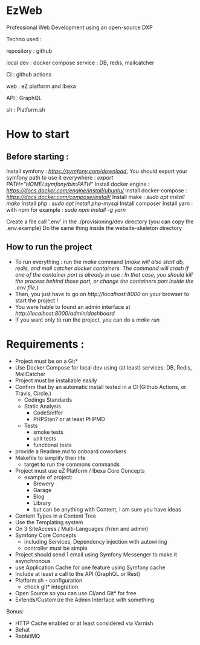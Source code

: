 # EzWeb
Professional Web Development using an open-source DXP

Techno used :

repository : github

local dev : docker compose service : DB, redis, mailcatcher

CI : github actions

web : eZ platform and Ibexa

API : GraphQL

sh : Platform.sh

# How to start
## Before starting :
Install symfony : *https://symfony.com/download*, You should export your symfony path to use it everywhere : *export PATH="$HOME/.symfony/bin:$PATH"*
Install docker engine : *https://docs.docker.com/engine/install/ubuntu/*
Install docker-compose : *https://docs.docker.com/compose/install/*
Install make : *sudo apt install make*
Install php : *sudo apt install php-mysql*
Install composer
Install yarn : with npm for example : *sudo npm install -g yarn*

Create a file call '.env' in the ./provisioning/dev directory (you can copy the .env.example)
Do the same thing inside the website-skeleton directory

## How to run the project
- To run everything : run the *make* command (*make will also start db, redis, and mail catcher docker containers. The command will crash if one of the container port is already in use : In that case, you should kill the process behind those port, or change the containers port inside the .env file.*)
- Then, you just have to go on *http://localhost:8000* on your browser to start the project !
- You were hable to found an admin interface at *http://localhost:8000/admin/dashboard*
- If you want only to run the project, you can do a *make run*

# Requirements :

- Project must be on a Git*
- Use Docker Compose for local dev using (at least) services: DB, Redis, MailCatcher
- Project must be installable easily
- Confirm that by an automatic install tested in a CI (Github Actions, or Travis, Circle.)
    - Codings Standards
    - Static Analysis
        - CodeSniffer
        - PHPStan? or at least PHPMD
    - Tests
        - smoke tests
        - unit tests
        - functional tests
- provide a Readme.md to onboard coworkers
- Makefile to simplify their life
    - target to run the commons commands
- Project must use eZ Platform / Ibexa Core Concepts 
    - example of project:
         - Brewery
         - Garage
         - Blog
         - Library
         - but can be anything with Content, I am sure you have ideas
- Content Types in a Content Tree
- Use the Templating system
- On 3 SiteAccess / Multi-Languages (fr/en and admin)
- Symfony Core Concepts
    - including Services, Dependency injection with autowiring
    - controller must be simple
- Project should send 1 email using Symfony Messenger to make it asynchronous
- use Application Cache for one feature using Symfony cache
- Include at least a call to the API (GraphQL or Rest)
- Platform.sh - configuration
    - check git* integration
- Open Source so you can use CI/and Git* for free
- Extends/Customize the Admin Interface with something

Bonus:
- HTTP Cache enabled or at least considered via Varnish
- Behat
- RabbitMQ
